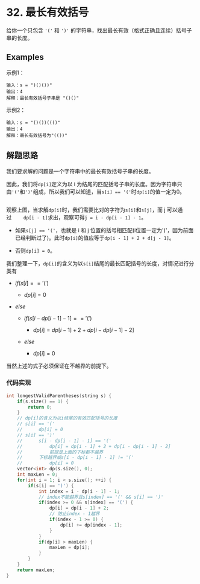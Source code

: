 # 32. 最长有效括号

给你一个只包含 `'('` 和 `')'` 的字符串，找出最长有效（格式正确且连续）括号子串的长度。

## Examples

示例1：

```
输入：s = ")()())"
输出：4
解释：最长有效括号子串是 "()()"
```

示例2：

```
输入：s = "()())((()"
输出：4
解释：最长有效括号为"(())"
```

## 解题思路

我们要求解的问题是一个字符串中的最长有效括号子串的长度。

因此，我们将`dp[i]`定义为以 i 为结尾的匹配括号子串的长度。因为字符串只由`'('`和`')'`组成，所以我们可以知道，当`s[i] == '('`时`dp[i]`的值一定为0。

<img title="" src="file:///D:/LeetCode/Image/32.1.svg" alt="" data-align="center">

观察上图，当求解`dp[i]`时，我们需要比对的字符为`s[i]`和`s[j]`，而 j 可以通过        `dp[i - 1]`求出，观察可得`j = i - dp[i - 1] - 1`。

- 如果`s[j] == '('`，也就是 i 和 j 位置的括号相匹配(i位置一定为')'，因为前面已经判断过了)。此时`dp[i]`的值应等于`dp[i - 1] + 2 + d[j - 1]`。

- 否则`dp[i] = 0`。

我们整理一下，`dp[i]`的含义为以`s[i]`结尾的最长匹配括号的长度，对情况进行分类有

- $if(s[i] ==  '(')$
  
  - $dp[i] = 0$

- $else$
  
  - $if(s[i - dp[i - 1] - 1] == '(')$
    
    - $dp[i] = dp[i - 1] + 2 + dp[i - dp[i - 1] - 2]$
  
  - $else$
    
    - $dp[i] = 0$

当然上述的式子必须保证在不越界的前提下。

### 代码实现

```cpp
int longestValidParentheses(string s) {
    if(s.size() == 1) {
        return 0;
    }
    // dp[i]的含义为以i结尾的有效匹配括号的长度
    // s[i] == '('
    //      dp[i] = 0
    // s[i] == ')'
    //      s[i - dp[i - 1] - 1] == '('
    //          dp[i] = dp[i - 1] + 2 + dp[i - dp[i - 1] - 2]
    //          前提是上面的下标都不越界
    //      下标越界或s[i - dp[i - 1] - 1] != '('
    //          dp[i] = 0
    vector<int> dp(s.size(), 0);
    int maxLen = 0;
    for(int i = 1; i < s.size(); ++i) {
        if(s[i] == ')') {
            int index = i - dp[i - 1] - 1; 
            // index不能越界且s[index] == '(' && s[i] == ')'
            if(index >= 0 && s[index] == '(') {
                dp[i] = dp[i - 1] + 2;
                // 防止index - 1越界
                if(index - 1 >= 0) {
                    dp[i] += dp[index - 1];
                }
            }
            if(dp[i] > maxLen) {
                maxLen = dp[i];
            }
        }
    }
    return maxLen;
}
```


